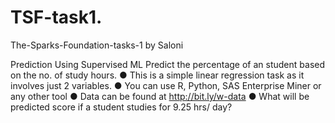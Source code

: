 # TSF-task1.
The-Sparks-Foundation-tasks-1 by Saloni

Prediction Using Supervised ML Predict the percentage of an student based on the no. of study hours. ● This is a simple linear regression task as it involves just 2 variables. ● You can use R, Python, SAS Enterprise Miner or any other tool ● Data can be found at http://bit.ly/w-data ● What will be predicted score if a student studies for 9.25 hrs/ day?
